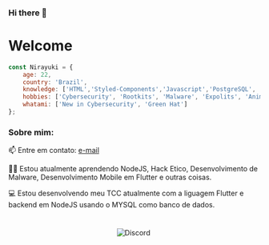 ### Hi there 👋

<!--
**KingDasWinx/KingDasWinx** is a ✨ _special_ ✨ repository because its `README.md` (this file) appears on your GitHub profile.

Here are some ideas to get you started:

- 🔭 I’m currently working on ...
- 🌱 I’m currently learning ...
- 👯 I’m looking to collaborate on ...
- 🤔 I’m looking for help with ...
- 💬 Ask me about ...
- 📫 How to reach me: ...
- 😄 Pronouns: ...
- ⚡ Fun fact: ...
-->
# Welcome

<p align="center">
</p>

```javascript
const Nirayuki = {
    age: 22,
    country: 'Brazil',
    knowledge: ['HTML','Styled-Components','Javascript','PostgreSQL', 'MySQL' ,'Express', 'React', 'NodeJS', 'SpringBoot', 'NextJS'],
    hobbies: ['Cybersecurity', 'Rootkits', 'Malware', 'Expolits', 'Anime'],
    whatami: ['New in Cybersecurity', 'Green Hat']
};
```


<h3>Sobre mim:</h3>

<p align="left">
    📫 Entre em contato: <a href = "mailto: aronkerk8@gmail.com"> e-mail </a>
</p>

<p align="left">
    👨‍💻 Estou atualmente aprendendo NodeJS, Hack Etico, Desenvolvimento de Malware, Desenvolvimento Mobile em Flutter e outras coisas.
</p>

<p align="left">
    💻 Estou desenvolvendo meu TCC atualmente com a liguagem Flutter e backend em NodeJS usando o MYSQL como banco de dados.
</p>

#


<p align="center">
<img alt="Discord" src="https://img.shields.io/badge/Discord-Nirayuki 8054-%237159c1?style=for-the-badge&logo=discord">
<img
</p>
